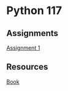 # Python 117

## Assignments
[Assignment 1](https://classroom.github.com/a/fNMPw58A)


## Resources
[Book](https://1drv.ms/b/s!AmZJMrBsKhiOhYRVjF_6FufcwBQI8w?e=xGQ2i1)
